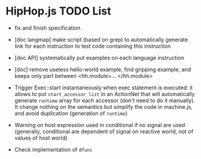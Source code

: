
HipHop.js TODO List
===================

* fix and finish specification

* [doc langmap] make script (based on grep) to automatically generate
  link for each instruction to test code containing this instruction

* [doc API] systematically put examples on each language instruction

* [doc] remove useless hello-world example, find gripping example, and
  keeps only part between <hh.module>... </hh.module>

* Trigger Exec::start instantaneously when exec statement is executed:
  it allows to put `start_accessor_list` in an ActionNet that will
  automatically generate `runtime` array for each accessor (don't need
  to do it manually). It change nothing on the semantics but simplify
  the code in machine.js, and avoid duplication (generation of
  `runtime`)

* Warning on host expression used in conditional if no signal are used
  (generally, conditional are dependent of signal on reactive world,
  not of values of host world)

* Check implementation of `dfunc`
